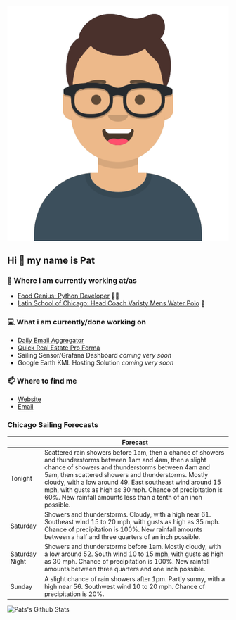 [![Social banner for p-j-falconer](https://raw.githubusercontent.com/P-J-FALCONER/P-J-FALCONER/master/assets/avataaars.svg)](https://patfalconer.com/)
## Hi :wave: my name is Pat

### 💼 Where I am currently working at/as
- [Food Genius: Python Developer](https://getfoodgenius.com/) 🍔🐍
- [Latin School of Chicago: Head Coach Varisty Mens Water Polo](https://www.latinschool.org/) 🤽


### 💻 What i am currently/done working on
 - [Daily Email Aggregator](https://github.com/P-J-FALCONER/dott_daily_mail)
 - [Quick Real Estate Pro Forma](https://github.com/P-J-FALCONER/henry)
 - Sailing Sensor/Grafana Dashboard *coming very soon*
 - Google Earth KML Hosting Solution *coming very soon*

### 📫 Where to find me
 - [Website](https://patfalconer.com/)
 - [Email](mailto:patrick.j.falconer@gmail.com)


### Chicago Sailing Forecasts
|   | Forecast  |
|---|---|
| Tonight | Scattered rain showers before 1am, then a chance of showers and thunderstorms between 1am and 4am, then a slight chance of showers and thunderstorms between 4am and 5am, then scattered showers and thunderstorms. Mostly cloudy, with a low around 49. East southeast wind around 15 mph, with gusts as high as 30 mph. Chance of precipitation is 60%. New rainfall amounts less than a tenth of an inch possible. |
| Saturday | Showers and thunderstorms. Cloudy, with a high near 61. Southeast wind 15 to 20 mph, with gusts as high as 35 mph. Chance of precipitation is 100%. New rainfall amounts between a half and three quarters of an inch possible. |
| Saturday Night | Showers and thunderstorms before 1am. Mostly cloudy, with a low around 52. South wind 10 to 15 mph, with gusts as high as 30 mph. Chance of precipitation is 100%. New rainfall amounts between three quarters and one inch possible. |
| Sunday | A slight chance of rain showers after 1pm. Partly sunny, with a high near 56. Southwest wind 10 to 20 mph. Chance of precipitation is 20%. |

![Pats's Github Stats](https://github-readme-stats.vercel.app/api?username=p-j-falconer&show_icons=true&theme=radical)
